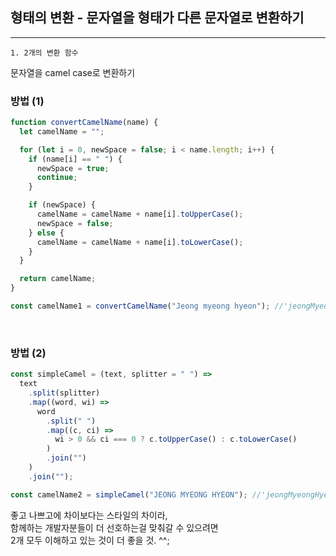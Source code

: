 ## 형태의 변환 - 문자열을 형태가 다른 문자열로 변환하기

---

```
1. 2개의 변환 함수
```

문자열을 camel case로 변환하기<br />

### 방법 (1)

```js
function convertCamelName(name) {
  let camelName = "";

  for (let i = 0, newSpace = false; i < name.length; i++) {
    if (name[i] == " ") {
      newSpace = true;
      continue;
    }

    if (newSpace) {
      camelName = camelName + name[i].toUpperCase();
      newSpace = false;
    } else {
      camelName = camelName + name[i].toLowerCase();
    }
  }

  return camelName;
}

const camelName1 = convertCamelName("Jeong myeong hyeon"); //'jeongMyeongHyeon'
```

<br />

### 방법 (2)

```js
const simpleCamel = (text, splitter = " ") =>
  text
    .split(splitter)
    .map((word, wi) =>
      word
        .split(" ")
        .map((c, ci) =>
          wi > 0 && ci === 0 ? c.toUpperCase() : c.toLowerCase()
        )
        .join("")
    )
    .join("");

const camelName2 = simpleCamel("JEONG MYEONG HYEON"); //'jeongMyeongHyeon'
```

좋고 나쁘고에 차이보다는 스타일의 차이라,<br />
함께하는 개발자분들이 더 선호하는걸 맞춰갈 수 있으려면<br />
2개 모두 이해하고 있는 것이 더 좋을 것. ^^;

